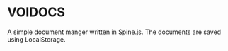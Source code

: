 # VOIDOCS

A simple document manger written in Spine.js. The documents are saved using LocalStorage.
